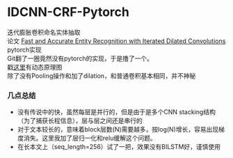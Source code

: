 # IDCNN-CRF-Pytorch
迭代膨胀卷积命名实体抽取
<br>
论文 [Fast and Accurate Entity Recognition with Iterated Dilated Convolutions](https://www.aclweb.org/anthology/D17-1283) pytorch实现
<br>
Git翻了一圈竟然没有pytorch的实现，于是撸了一个。
<br>
戳[这里](https://github.com/vdumoulin/conv_arithmetic)有动态原理图
<br>
除了没有Pooling操作和加了dilation，和普通卷积基本相同，并不神秘
<br>
### 几点总结
- 没有传说中的快，虽然每层是并行的，但是由于是多个CNN stacking结构（为了捕获长程信息），层与层之间还是串行的
- 对于文本较长的，意味着block层数(N)需要越多，按log(N)增长，容易出现梯度消失。这里我加了层归一化和relu缓解这个问题。
- 在长本文上（seq_length=256）试了一把，效果没有BILSTM好，谨慎使用
